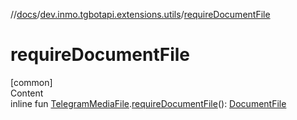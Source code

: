 //[docs](../../index.md)/[dev.inmo.tgbotapi.extensions.utils](index.md)/[requireDocumentFile](require-document-file.md)



# requireDocumentFile  
[common]  
Content  
inline fun [TelegramMediaFile](../dev.inmo.tgbotapi.types.files.abstracts/-telegram-media-file/index.md).[requireDocumentFile](require-document-file.md)(): [DocumentFile](../dev.inmo.tgbotapi.types.files/-document-file/index.md)  



